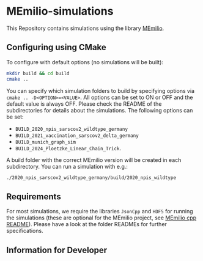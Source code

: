 # MEmilio-simulations
This Repository contains simulations using the library [MEmilio](https://github.com/SciCompMod/memilio).

## Configuring using CMake

To configure with default options (no simulations will be built):
```bash
mkdir build && cd build
cmake ..
```

You can specify which simulation folders to build by specifying options via `cmake .. -D<OPTION>=<VALUE>`.
All options can be set to ON or OFF and the default value is always OFF. Please check the README of the subdirectories for details about the simulations.
The following options can be set:
- `BUILD_2020_npis_sarscov2_wildtype_germany`
- `BUILD_2021_vaccination_sarscov2_delta_germany`
- `BUILD_munich_graph_sim`
- `BUILD_2024_Ploetzke_Linear_Chain_Trick`.

A build folder with the correct MEmilio version will be created in each subdirectory. 
You can run a simulation with e.g.:
```bash
./2020_npis_sarscov2_wildtype_germany/build/2020_npis_wildtype
```

## Requirements
For most simulations, we require the libraries `JsonCpp` and `HDF5` for running the simulations (these are optional for the MEmilio project, see [MEmilio cpp README](https://github.com/SciCompMod/memilio/blob/main/cpp/README.md)). Please have a look at the folder READMEs for further specifications.

## Information for Developer
